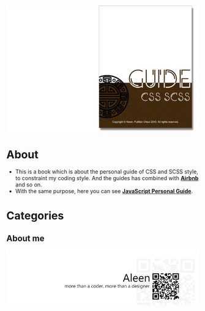 <img src="./cover_read.jpg">

# About
- This is a book which is about the personal guide of CSS and SCSS style, to constraint my coding style. And the guides has combined with [**Airbnb**](https://github.com/airbnb/css) and so on.
- With the same purpose, here you can see [**JavaScript Personal Guide**](https://aleen42.gitbooks.io/javascript/content/).

# Categories

## About me
<a href="http://aleen42.github.io/" target="_blank" ><img src="./pic/tail.gif"></a>
